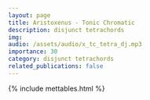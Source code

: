 ```yaml
---
layout: page
title: Aristoxenus - Tonic Chromatic
description: disjunct tetrachords
img: 
audio: /assets/audio/x_tc_tetra_dj.mp3
importance: 30
category: disjunct tetrachords
related_publications: false
--- 
```


{% include mettables.html %}